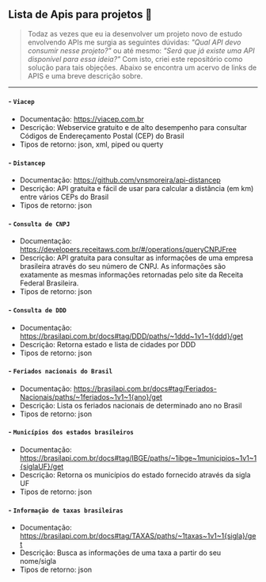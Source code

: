 ## Lista de Apis para projetos 🔽

> Todaz as vezes que eu ia desenvolver um projeto novo de estudo envolvendo APIs me surgia as seguintes dúvidas: <i>"Qual API devo consumir nesse projeto?"</i> ou até mesmo: <i>"Será que já existe uma API disponível para essa ideia?"</i> Com isto, criei este repositório como solução para tais objeções. Abaixo se encontra um acervo de links de APIS e uma breve descrição sobre.

---

#### - `Viacep`
- Documentação: https://viacep.com.br
- Descrição: Webservice gratuito e de alto desempenho para consultar Códigos de Endereçamento Postal (CEP) do Brasil
- Tipos de retorno: json, xml, piped ou querty

#### - `Distancep`
- Documentação: https://github.com/vnsmoreira/api-distancep
- Descrição: API gratuita e fácil de usar para calcular a distância (em km) entre vários CEPs do Brasil
- Tipos de retorno: json

#### - `Consulta de CNPJ`
- Documentação: https://developers.receitaws.com.br/#/operations/queryCNPJFree
- Descrição: API gratuita para consultar as informações de uma empresa brasileira através do seu número de CNPJ. As informações são exatamente as mesmas informações retornadas pelo site da Receita Federal Brasileira.
- Tipos de retorno: json

#### - `Consulta de DDD` 
- Documentação: https://brasilapi.com.br/docs#tag/DDD/paths/~1ddd~1v1~1{ddd}/get
- Descrição: Retorna estado e lista de cidades por DDD
- Tipos de retorno: json

#### - `Feriados nacionais do Brasil`
- Documentação: https://brasilapi.com.br/docs#tag/Feriados-Nacionais/paths/~1feriados~1v1~1{ano}/get
- Descrição: Lista os feriados nacionais de determinado ano no Brasil
- Tipos de retorno: json

#### - `Municípios dos estados brasileiros`
- Documentação: https://brasilapi.com.br/docs#tag/IBGE/paths/~1ibge~1municipios~1v1~1{siglaUF}/get
- Descrição: Retorna os municípios do estado fornecido através da sigla UF
- Tipos de retorno: json

#### - `Informação de taxas brasileiras`
- Documentação: https://brasilapi.com.br/docs#tag/TAXAS/paths/~1taxas~1v1~1{sigla}/get
- Descrição: Busca as informações de uma taxa a partir do seu nome/sigla
- Tipos de retorno: json

